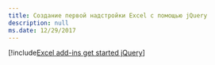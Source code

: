 ```yaml
---
title: Создание первой надстройки Excel с помощью jQuery
description: null
ms.date: 12/29/2017
---
```


[!include[Excel add-ins get started jQuery](../includes/file-get-started-excel-jquery.md)]